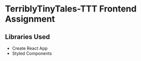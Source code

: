 # TerriblyTinyTales-TTT Frontend Assignment

## Libraries Used
- Create React App
- Styled Components